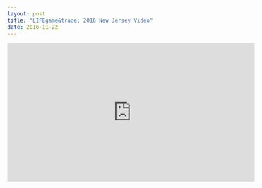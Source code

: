```yaml
---
layout: post
title: "LIFEgame&trade; 2016 New Jersey Video"
date: 2016-11-22
---
```


<div class="video-container">
  <iframe width="560" height="315" src="https://www.youtube.com/embed/K-_S6wC5hGA?rel=0" frameborder="0" allowfullscreen></iframe>
</div>
